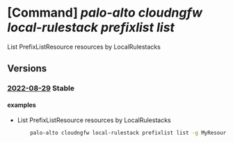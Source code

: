 # [Command] _palo-alto cloudngfw local-rulestack prefixlist list_

List PrefixListResource resources by LocalRulestacks

## Versions

### [2022-08-29](/Resources/mgmt-plane/L3N1YnNjcmlwdGlvbnMve30vcmVzb3VyY2Vncm91cHMve30vcHJvdmlkZXJzL3BhbG9hbHRvbmV0d29ya3MuY2xvdWRuZ2Z3L2xvY2FscnVsZXN0YWNrcy97fS9wcmVmaXhsaXN0cw==/2022-08-29.xml) **Stable**

<!-- mgmt-plane /subscriptions/{}/resourcegroups/{}/providers/paloaltonetworks.cloudngfw/localrulestacks/{}/prefixlists 2022-08-29 -->

#### examples

- List PrefixListResource resources by LocalRulestacks
    ```bash
        palo-alto cloudngfw local-rulestack prefixlist list -g MyResourceGroup --local-rulestack-name MyLocalRulestacks
    ```
